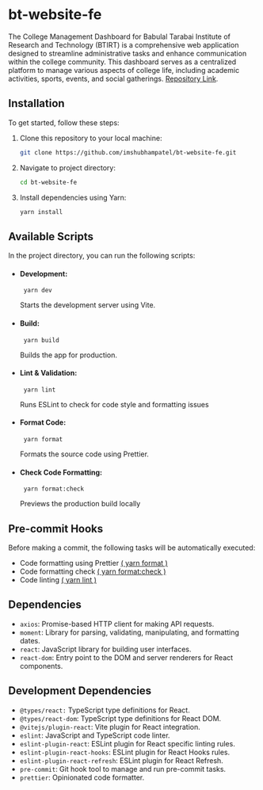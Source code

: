 # bt-website-fe

The College Management Dashboard for Babulal Tarabai Institute of Research and
Technology (BTIRT) is a comprehensive web application designed to streamline
administrative tasks and enhance communication within the college community.
This dashboard serves as a centralized platform to manage various aspects of
college life, including academic activities, sports, events, and social
gatherings.
[Repository Link](https://github.com/imshubhampatel/bt-website-fe.git).

## Installation

To get started, follow these steps:

1. Clone this repository to your local machine:

   ```bash
   git clone https://github.com/imshubhampatel/bt-website-fe.git
   ```

2. Navigate to project directory:

   ```bash
   cd bt-website-fe
   ```

3. Install dependencies using Yarn:
   ```bash
   yarn install
   ```

## Available Scripts

In the project directory, you can run the following scripts:

- #### Development:

  ```
   yarn dev
  ```

  Starts the development server using Vite.

- #### Build:

  ```
   yarn build
  ```

  Builds the app for production.

- #### Lint & Validation:

  ```
   yarn lint
  ```

  Runs ESLint to check for code style and formatting issues

- #### Format Code:

  ```
   yarn format
  ```

  Formats the source code using Prettier.

- #### Check Code Formatting:

  ```
   yarn format:check
  ```

  Previews the production build locally

## Pre-commit Hooks

Before making a commit, the following tasks will be automatically executed:

- Code formatting using Prettier
  [( yarn format )](https://www.npmjs.com/package/prettier)
- Code formatting check
  [( yarn format:check )](https://www.npmjs.com/package/prettier)
- Code linting [( yarn lint )](https://www.npmjs.com/package/eslint)

## Dependencies

- `axios`: Promise-based HTTP client for making API requests.
- `moment`: Library for parsing, validating, manipulating, and formatting dates.
- `react`: JavaScript library for building user interfaces.
- `react-dom`: Entry point to the DOM and server renderers for React components.

## Development Dependencies

- `@types/react:` TypeScript type definitions for React.
- `@types/react-dom`: TypeScript type definitions for React DOM.
- `@vitejs/plugin-react`: Vite plugin for React integration.
- `eslint`: JavaScript and TypeScript code linter.
- `eslint-plugin-react`: ESLint plugin for React specific linting rules.
- `eslint-plugin-react-hooks`: ESLint plugin for React Hooks rules.
- `eslint-plugin-react-refresh`: ESLint plugin for React Refresh.
- `pre-commit`: Git hook tool to manage and run pre-commit tasks.
- `prettier`: Opinionated code formatter.
